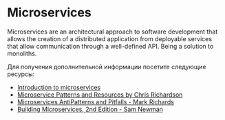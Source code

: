 # Microservices

Microservices are an architectural approach to software development that allows the creation of a distributed application from deployable services that allow communication through a well-defined API. Being a solution to monoliths.

Для получения дополнительной информации посетите следующие ресурсы:

- [Introduction to microservices](https://developer.ibm.com/learningpaths/get-started-application-modernization/intro-microservices/introduction/)
- [Microservice Patterns and Resources by Chris Richardson](https://microservices.io/index.html)
- [Microservices AntiPatterns and Pitfalls - Mark Richards](https://www.oreilly.com/content/microservices-antipatterns-and-pitfalls/)
- [Building Microservices, 2nd Edition - Sam Newman](https://samnewman.io/books/building_microservices_2nd_edition/)
